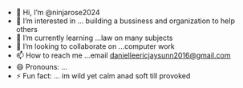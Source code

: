 - 👋 Hi, I’m @ninjarose2024
- 👀 I’m interested in ... building a bussiness and organization to help others
- 🌱 I’m currently learning ...law on many subjects
- 💞️ I’m looking to collaborate on ...computer work 
- 📫 How to reach me ...email danielleericjaysunn2016@gmail.com
- 😄 Pronouns: ...
- ⚡ Fun fact: ... im wild yet calm anad soft till provoked

<!---
ninjarose2024/ninjarose2024 is a ✨ special ✨ repository because its `README.md` (this file) appears on your GitHub profile.
You can click the Preview link to take a look at your changes.
--->
